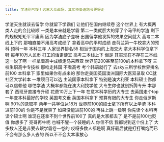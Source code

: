 ```yaml
---
title: 学渣别气馁！远离大众战场，其实换条道路会更好走
---
```

学渣天生就该去留学
你就留下学霸们
让他们在国内继续卷
这个世界上
有大概两类人走的会比较顺
一类是本来就是学霸
第二一类就胆大的穿了个马甲的学渣
剩下的规规矩矩平平庸庸
因为学渣底子差呀
出国留学他发挥的效果空间就大
高考二本线上下的
那咱直接不用高考成绩了
拿着高中的平时成绩
走荷兰第一牛校拿大的预科
预科一年
本科三年
人家世界排名55
相当于国内的上海交大
拿大本科学位拿下呀
每年10万人民币
打工的话更便宜
高考三本线上下
但是
其实现在不存在三本线这一说了啊
一样拿着高中成绩走马来西亚
世界前200甚至前100的本科拿下呀
三校生职高中专技校
那咱走韩国
不看高考
考个韩语就行了
去sky三所学校世界排名前100
本科拿下
家里如果你有点米的
那你走美国英国澳洲国际大医双录取
CC就社区大学转本
一堆项目可以选
主流国家本科拿下
特别是澳大利亚
本科硕士你都可以信赖他
哪怕学渣
大概率都能在澳大利找学位
大专生你也就别折腾专升
本那套了
西班牙直接专升硕
花费10万上下一年
在意本科学历的大专生
去英国走个top
一年变本科最好的学校
英国考文垂
英国本科拿下
预算有限的大专生
你走俄罗斯啊
90%的录取率
两年一共学位达18万
世界前100的硕士拿下所有以上学渣
本科进前100的
你是不是就爽了
如果没能进前100的
再往上跳一级啊
你先读个本科再读个硕士啊
谁现在还拿不到个世界前100了
真的是大家都去了
是不是前100也贬值
你想多了
亮哥再牛呢
也喊不醒一个装睡的人
你信不信
我都说到这个份上了
大多数人还是非要去跟学霸卷一卷的
哎呀多数人都是啊
真好最后就是打打嘴炮而已
不会有那么多人去的
所以不不会太本事放心
